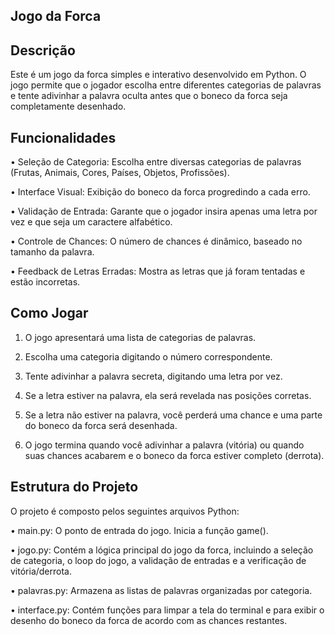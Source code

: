 Jogo da Forca
---
Descrição
---
Este é um jogo da forca simples e interativo desenvolvido em Python. O jogo permite que o jogador escolha entre diferentes categorias de palavras e tente adivinhar a palavra oculta antes que o boneco da forca seja completamente desenhado.

Funcionalidades
---
•
Seleção de Categoria: Escolha entre diversas categorias de palavras (Frutas, Animais, Cores, Países, Objetos, Profissões).

•
Interface Visual: Exibição do boneco da forca progredindo a cada erro.

•
Validação de Entrada: Garante que o jogador insira apenas uma letra por vez e que seja um caractere alfabético.

•
Controle de Chances: O número de chances é dinâmico, baseado no tamanho da palavra.

•
Feedback de Letras Erradas: Mostra as letras que já foram tentadas e estão incorretas.

Como Jogar
---
1. O jogo apresentará uma lista de categorias de palavras.

2. Escolha uma categoria digitando o número correspondente.

3. Tente adivinhar a palavra secreta, digitando uma letra por vez.

4. Se a letra estiver na palavra, ela será revelada nas posições corretas.

5. Se a letra não estiver na palavra, você perderá uma chance e uma parte do boneco da forca será desenhada.

6. O jogo termina quando você adivinhar a palavra (vitória) ou quando suas chances acabarem e o boneco da forca estiver completo (derrota).

Estrutura do Projeto
---
O projeto é composto pelos seguintes arquivos Python:

•
main.py: O ponto de entrada do jogo. Inicia a função game().

•
jogo.py: Contém a lógica principal do jogo da forca, incluindo a seleção de categoria, o loop do jogo, a validação de entradas e a verificação de vitória/derrota.

•
palavras.py: Armazena as listas de palavras organizadas por categoria.

•
interface.py: Contém funções para limpar a tela do terminal e para exibir o desenho do boneco da forca de acordo com as chances restantes.

